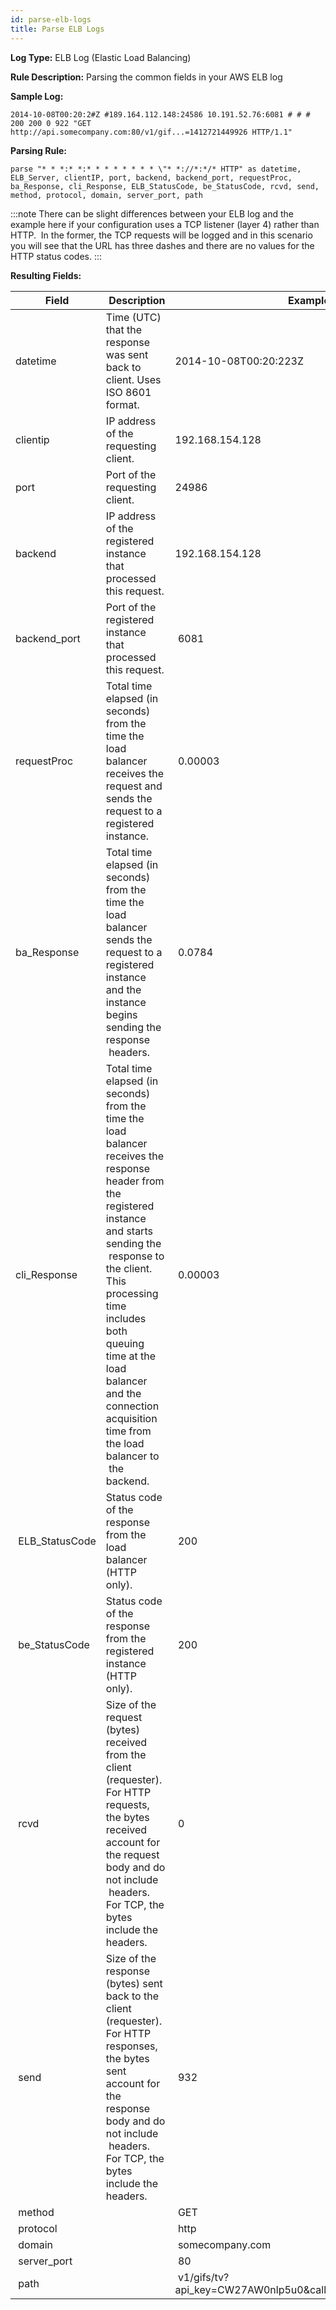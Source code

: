 ```yaml
---
id: parse-elb-logs
title: Parse ELB Logs
---
```



**Log Type:** ELB Log (Elastic Load Balancing)  

**Rule Description:** Parsing the common fields in your AWS ELB log

**Sample Log:**

```
2014-10-08T00:20:2#Z #189.164.112.148:24586 10.191.52.76:6081 # # # 200 200 0 922 "GET http://api.somecompany.com:80/v1/gif...=1412721449926 HTTP/1.1"
```

**Parsing Rule:**

```
parse "* * *:* *:* * * * * * * * \"* *://*:*/* HTTP" as datetime, ELB_Server, clientIP, port, backend, backend_port, requestProc, ba_Response, cli_Response, ELB_StatusCode, be_StatusCode, rcvd, send, method, protocol, domain, server_port, path
```

:::note
There can be slight differences between your ELB log and the example here if your configuration uses a TCP listener (layer 4) rather than HTTP.  In the former, the TCP requests will be logged and in this scenario you will see that the URL has three dashes and there are no values for the HTTP status codes.
:::

**Resulting Fields:**

|  Field |  Description |  Example |
|--|--|--|
| datetime | Time (UTC) that the response was sent back to client. Uses ISO 8601 format. | 2014-10-08T00:20:223Z |
| clientip | IP address of the requesting client. | 192.168.154.128 |
| port | Port of the requesting client. | 24986 |
| backend | IP address of the registered instance that processed this request. | 192.168.154.128 |
| backend_port | Port of the registered instance that processed this request. |  6081 |
| requestProc | Total time elapsed (in seconds) from the time the load balancer receives the request and sends the request to a registered instance. |  0.00003 |
| ba_Response | Total time elapsed (in seconds) from the time the load balancer sends the request to a registered instance and the instance begins sending the response  headers. |  0.0784 |
| cli_Response | Total time elapsed (in seconds) from the time the load balancer receives the response header from the registered instance and starts sending the  response to the client. This processing time includes both queuing time at the load balancer and the connection acquisition time from the load balancer to  the backend. |  0.00003 |
|  ELB_StatusCode | Status code of the response from the load balancer (HTTP only). |  200 |
|  be_StatusCode  | Status code of the response from the registered instance (HTTP only). |  200 |
|  rcvd | Size of the request (bytes) received from the client (requester). For HTTP requests, the bytes received account for the request body and do not include  headers. For TCP, the bytes include the headers. |  0 |
|  send | Size of the response (bytes) sent back to the client (requester). For HTTP responses, the bytes sent account for the response body and do not include  headers. For TCP, the bytes include the headers. |  932 |
|  method |   |  GET |
|  protocol       |   |  http |
|  domain         |   |  somecompany.com |
|  server_port    |   |  80 |
|  path           |   |  v1/gifs/tv? api_key=CW27AW0nlp5u0&callback=1412727595175 |
